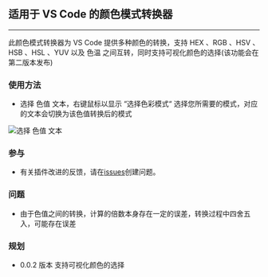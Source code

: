 ## 适用于 VS Code 的颜色模式转换器
---
此颜色模式转换器为 VS Code 提供多种颜色的转换，支持 HEX 、RGB 、HSV 、HSB 、HSL 、YUV 以及 色温 之间互转，同时支持可视化颜色的选择(该功能会在第二版本发布)

### 使用方法
* 选择 色值 文本，右键鼠标以显示 “选择色彩模式“ 选择您所需要的模式，对应的文本会切换为该色值转换后的模式

![选择 色值 文本](asserts/colors.gif)

### 参与
* 有关插件改进的反馈，请在[issues](https://github.com/JILL1231/color-mode/issues)创建问题。

### 问题
* 由于色值之间的转换，计算的倍数本身存在一定的误差，转换过程中四舍五入，可能存在误差

### 规划
* 0.0.2 版本
支持可视化颜色的选择